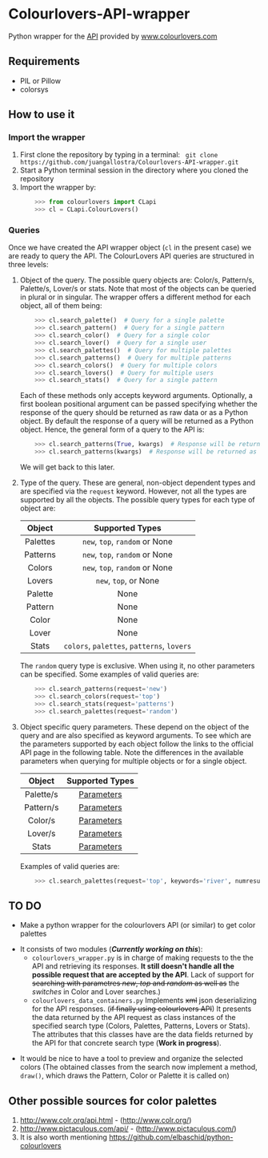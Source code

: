 # Colourlovers-API-wrapper
Python wrapper for the [API](http://www.colourlovers.com/api) provided by www.colourlovers.com

## Requirements
* PIL or Pillow
* colorsys

## How to use it

### Import the wrapper

1. First clone the repository by typing in a terminal: ``` git clone https://github.com/juangallostra/Colourlovers-API-wrapper.git```
2. Start a Python terminal session in the directory where you cloned the repository
3. Import the wrapper by: 
	```python
		>>> from colourlovers import CLapi
		>>> cl = CLapi.ColourLovers()
	```
### Queries
Once we have created the API wrapper object (```cl``` in the present case) we are ready to query the API. The ColourLovers API queries are structured in three levels:
1. Object of the query. The possible query objects are: Color/s, Pattern/s, Palette/s, Lover/s or stats. Note that most of the objects can be queried in plural or in singular. The wrapper offers a different method for each object, all of them being:

	```python
		>>> cl.search_palette()  # Query for a single palette
		>>> cl.search_pattern()  # Query for a single pattern
		>>> cl.search_color()  # Query for a single color
		>>> cl.search_lover()  # Query for a single user
		>>> cl.search_palettes()  # Query for multiple palettes
		>>> cl.search_patterns()  # Query for multiple patterns
		>>> cl.search_colors()  # Query for multiple colors
		>>> cl.search_lovers()  # Query for multiple users
		>>> cl.search_stats()  # Query for a single pattern
	```

    Each of these methods only accepts keyword arguments. Optionally, a first boolean positional argument can be passed specifying whether the response of the query should be returned as raw data or as a Python object. By default the response of a query will be returned as a Python object. Hence, the general form of a query to the API is:
	
	```python
		>>> cl.search_patterns(True, kwargs)  # Response will be returned as raw data
		>>> cl.search_patterns(kwargs)  # Response will be returned as a Python object
	```

    We will get back to this later.

2. Type of the query. These are general, non-object dependent types and are specified via the ```request``` keyword. However, not all the types are supported by all the objects. The possible query types for each type of object are:
 
    | Object          | Supported Types                                            |
    | :-------------: | :--------------------------------------------------------: |
    | Palettes        | ```new```, ```top```, ```random``` or None                 |
    | Patterns        | ```new```, ```top```, ```random``` or None                 |
    | Colors          | ```new```, ```top```, ```random``` or None                 |
    | Lovers          | ```new```, ```top```, or None                              |
    | Palette         | None                                                       |
    | Pattern         | None                                                       |
    | Color           | None                                                       |
    | Lover           | None                                                       |
    | Stats           | ```colors```, ```palettes```, ```patterns```, ```lovers``` |

    The ```random``` query type is exclusive. When using it, no other parameters can be specified. Some examples of valid queries are:

	```python
		>>> cl.search_patterns(request='new')
		>>> cl.search_colors(request='top')
		>>> cl.search_stats(request='patterns')
		>>> cl.search_palettes(request='random')
	```
3. Object specific query parameters. These depend on the object of the query and are also specified as keyword arguments. To see which are the parameters supported by each object follow the links to the official API page in the following table. Note the differences in the available parameters when querying for multiple objects or for a single object.
 
    | Object          | Supported Types                                            |
    | :-------------: | :--------------------------------------------------------: |
    | Palette/s       | [Parameters](http://www.colourlovers.com/api#palettes)     |
    | Pattern/s       | [Parameters](http://www.colourlovers.com/api#patterns)     |
    | Color/s         | [Parameters](http://www.colourlovers.com/api#colors)       |
    | Lover/s         | [Parameters](http://www.colourlovers.com/api#lovers)       |
    | Stats           | [Parameters](http://www.colourlovers.com/api#stats)        |

    Examples of valid queries are:
	
	```python
		>>> cl.search_palettes(request='top', keywords='river', numresults=15)
	```


## TO DO
- Make a python wrapper for the colourlovers API (or similar) to get color palettes
 * It consists of two modules (**_Currently working on this_**):
    - ```colourlovers_wrapper.py``` is in charge of making requests to the the API and retrieving its responses. **It still doesn't handle all the possible request that are accepted by the API**. Lack of support for ~~searching with parametres _new_, _top_ and _random_ as well as~~ the _switches_ in Color and Lover searches.)
    - ```colourlovers_data_containers.py``` Implements ~~xml~~ json deserializing for the API responses. (~~if finally using colourlovers API~~) It presents the data returned by the API request as class instances of the specified search type (Colors, Palettes, Patterns, Lovers or Stats). The attributes that this classes have are the data fields returned by the API for that concrete search type (**Work in progress**).
- It would be nice to have a tool to preview and organize the selected colors (The obtained classes from the search now implement a method, ```draw()```, which draws the Pattern, Color or Palette it is called on)

## Other possible sources for color palettes
1. http://www.colr.org/api.html - (http://www.colr.org/)
2. http://www.pictaculous.com/api/ - (http://www.pictaculous.com/)
3. It is also worth mentioning https://github.com/elbaschid/python-colourlovers
